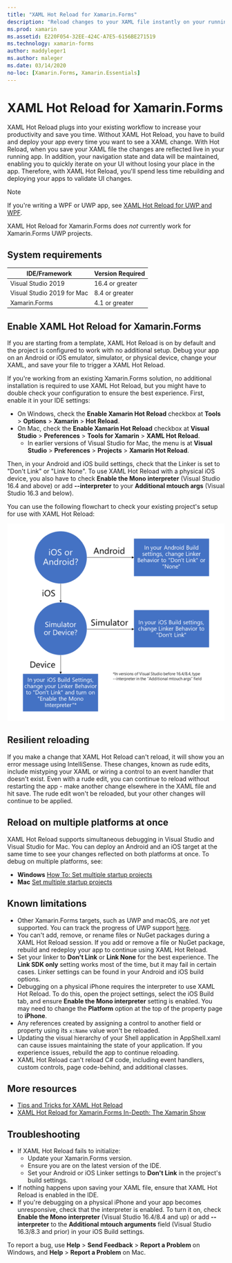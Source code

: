```yaml
---
title: "XAML Hot Reload for Xamarin.Forms"
description: "Reload changes to your XAML file instantly on your running application so you don't have to build your Xamarin.Forms project after every XAML change."
ms.prod: xamarin
ms.assetid: E220F054-32EE-424C-A7E5-6156BE271519
ms.technology: xamarin-forms
author: maddyleger1
ms.author: maleger
ms.date: 03/14/2020
no-loc: [Xamarin.Forms, Xamarin.Essentials]
---
```


# XAML Hot Reload for Xamarin.Forms

XAML Hot Reload plugs into your existing workflow to increase your productivity and save you time. Without XAML Hot Reload, you have to build and deploy your app every time you want to see a XAML change. With Hot Reload, when you save your XAML file the changes are reflected live in your running app. In addition, your navigation state and data will be maintained, enabling you to quickly iterate on your UI without losing your place in the app. Therefore, with XAML Hot Reload, you'll spend less time rebuilding and deploying your apps to validate UI changes.

> [!NOTE]
> If you're writing a WPF or UWP app, see [XAML Hot Reload for UWP and WPF](/visualstudio/debugger/xaml-hot-reload).
>
> XAML Hot Reload for Xamarin.Forms does _not_ currently work for Xamarin.Forms UWP projects.

## System requirements

| IDE/Framework | Version Required |
|------|------------------|
|Visual Studio 2019 | 16.4 or greater
Visual Studio 2019 for Mac | 8.4 or greater
Xamarin.Forms | 4.1 or greater

## Enable XAML Hot Reload for Xamarin.Forms

If you are starting from a template, XAML Hot Reload is on by default and the project is configured to work with no additional setup. Debug your app on an Android or iOS emulator, simulator, or physical device, change your XAML, and save your file to trigger a XAML Hot Reload.

If you're working from an existing Xamarin.Forms solution, no additional installation is required to use XAML Hot Reload, but you might have to double check your configuration to ensure the best experience. First, enable it in your IDE settings:

* On Windows, check the **Enable Xamarin Hot Reload** checkbox at **Tools** > **Options** > **Xamarin** > **Hot Reload**.
* On Mac, check the **Enable Xamarin Hot Reload** checkbox at **Visual Studio** > **Preferences** > **Tools for Xamarin** > **XAML Hot Reload**.
  * In earlier versions of Visual Studio for Mac, the menu is at **Visual Studio** > **Preferences** > **Projects** > **Xamarin Hot Reload**.

Then, in your Android and iOS build settings, check that the Linker is set to "Don't Link" or "Link None". To use XAML Hot Reload with a physical iOS device, you also have to check **Enable the Mono interpreter** (Visual Studio 16.4 and above) or add **--interpreter** to your **Additional mtouch args** (Visual Studio 16.3 and below).

You can use the following flowchart to check your existing project's setup for use with XAML Hot Reload:

![XAML Hot Reload Setup](hot-reload-images/hotreloadflowchart.png "XAML Hot Reload Setup Flowchart")

## Resilient reloading

If you make a change that XAML Hot Reload can't reload, it will show you an error message using IntelliSense. These changes, known as rude edits, include mistyping your XAML or wiring a control to an event handler that doesn't exist. Even with a rude edit, you can continue to reload without restarting the app - make another change elsewhere in the XAML file and hit save. The rude edit won't be reloaded, but your other changes will continue to be applied.

## Reload on multiple platforms at once

XAML Hot Reload supports simultaneous debugging in Visual Studio and Visual Studio for Mac. You can deploy an Android and an iOS target at the same time to see your changes reflected on both platforms at once. To debug on multiple platforms, see:
* **Windows** [How To: Set multiple startup projects](/visualstudio/ide/how-to-set-multiple-startup-projects?view=vs-2019)
* **Mac** [Set multiple startup projects](/visualstudio/mac/set-startup-projects?view=vsmac-2019)

## Known limitations

* Other Xamarin.Forms targets, such as UWP and macOS, are *not* yet supported. You can track the progress of UWP support [here](https://developercommunity.visualstudio.com/idea/661682/xaml-hot-reload-for-xamarinforms-on-uwp.html).
* You can't add, remove, or rename files or NuGet packages during a XAML Hot Reload session. If you add or remove a file or NuGet package, rebuild and redeploy your app to continue using XAML Hot Reload.
* Set your linker to **Don't Link** or **Link None** for the best experience. The **Link SDK only** setting works most of the time, but it may fail in certain cases. Linker settings can be found in your Android and iOS build options.
* Debugging on a physical iPhone requires the interpreter to use XAML Hot Reload. To do this, open the project settings, select the iOS Build tab, and ensure **Enable the Mono interpreter** setting is enabled. You may need to change the **Platform** option at the top of the property page to **iPhone**.
* Any references created by assigning a control to another field or property using its `x:Name` value won't be reloaded.
* Updating the visual hierarchy of your Shell application in AppShell.xaml can cause issues maintaining the state of your application. If you experience issues, rebuild the app to continue reloading.
* XAML Hot Reload can't reload C# code, including event handlers, custom controls, page code-behind, and additional classes.

## More resources

* [Tips and Tricks for XAML Hot Reload](https://devblogs.microsoft.com/xamarin/tips-tricks-xaml-hot-reload/)
* [XAML Hot Reload for Xamarin.Forms In-Depth: The Xamarin Show](https://www.youtube.com/watch?v=crhjjPjzknk)

## Troubleshooting

* If XAML Hot Reload fails to initialize:
  * Update your Xamarin.Forms version.
  * Ensure you are on the latest version of the IDE.
  * Set your Android or iOS Linker settings to **Don't Link** in the project's build settings.
* If nothing happens upon saving your XAML file, ensure that XAML Hot Reload is enabled in the IDE.
* If you're debugging on a physical iPhone and your app becomes unresponsive, check that the interpreter is enabled. To turn it on, check **Enable the Mono interpreter** (Visual Studio 16.4/8.4 and up) or add **--interpreter** to the **Additional mtouch arguments** field (Visual Studio 16.3/8.3 and prior) in your iOS Build settings.

To report a bug, use **Help** > **Send Feedback** > **Report a Problem** on Windows, and **Help** > **Report a Problem** on Mac.